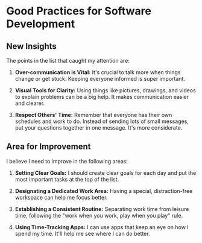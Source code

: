 # Good Practices for Software Development

## New Insights
The points in the list that caught my attention are:

1. **Over-communication is Vital:** It's crucial to talk more when things change or get stuck. Keeping everyone informed is super important.

2. **Visual Tools for Clarity:** Using things like pictures, drawings, and videos to explain problems can be a big help. It makes communication easier and clearer.

3. **Respect Others' Time:** Remember that everyone has their own schedules and work to do. Instead of sending lots of small messages, put your questions together in one message. It's more considerate.

## Area for Improvement
I believe I need to improve in the following areas:

1. **Setting Clear Goals:** I should create clear goals for each day and put the most important tasks at the top of the list.

2. **Designating a Dedicated Work Area:** Having a special, distraction-free workspace can help me focus better.

3. **Establishing a Consistent Routine:** Separating work time from leisure time, following the "work when you work, play when you play" rule.

4. **Using Time-Tracking Apps:** I can use apps that keep an eye on how I spend my time. It'll help me see where I can do better.
